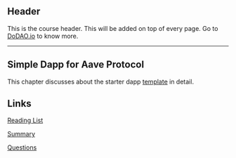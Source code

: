 ## Header
This is the course header. This will be added on top of every page. Go to [DoDAO.io](https://www.dodao.io) to know more.

---

## Simple Dapp for Aave Protocol
 
This chapter discusses about the starter dapp [template](https://github.com/DoDAO-io/dodao-simple-contract-template) in detail. 


## Links
[Reading List](./../../generated/readings/starter-dapp-template.md)

[Summary](./../../generated/summaries/starter-dapp-template.md)

[Questions](./../../generated/questions/simple-dapp-for-aave-protocol.md)